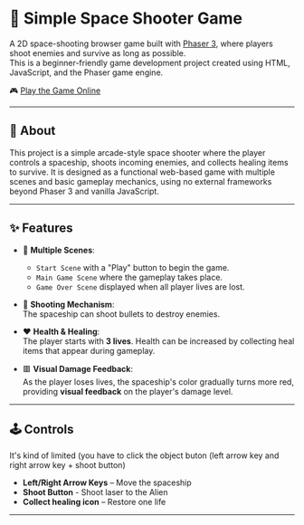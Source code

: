 # 🚀 Simple Space Shooter Game

A 2D space-shooting browser game built with [Phaser 3](https://phaser.io/), where players shoot enemies and survive as long as possible.  
This is a beginner-friendly game development project created using HTML, JavaScript, and the Phaser game engine.

🎮 [Play the Game Online](https://space-shooter0.netlify.app/)

---

## 📜 About

This project is a simple arcade-style space shooter where the player controls a spaceship, shoots incoming enemies, and collects healing items to survive. It is designed as a functional web-based game with multiple scenes and basic gameplay mechanics, using no external frameworks beyond Phaser 3 and vanilla JavaScript.

---

## ✨ Features

- 🔁 **Multiple Scenes**:  
  - `Start Scene` with a "Play" button to begin the game.  
  - `Main Game Scene` where the gameplay takes place.  
  - `Game Over Scene` displayed when all player lives are lost.

- 🔫 **Shooting Mechanism**:  
  The spaceship can shoot bullets to destroy enemies.

- ❤️ **Health & Healing**:  
  The player starts with **3 lives**. Health can be increased by collecting heal items that appear during gameplay.

- 🟥 **Visual Damage Feedback**:  
  As the player loses lives, the spaceship's color gradually turns more red, providing **visual feedback** on the player's damage level.

---

## 🕹️ Controls
It's kind of limited (you have to click the object buton (left arrow key and right arrow key + shoot button)
- **Left/Right Arrow Keys** – Move the spaceship  
- **Shoot Button** - Shoot laser to the Alien
- **Collect healing icon** – Restore one life

---
